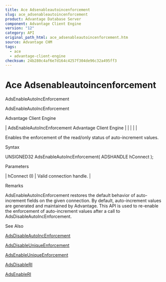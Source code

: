 ```yaml
---
title: Ace Adsenableautoincenforcement
slug: ace_adsenableautoincenforcement
product: Advantage Database Server
component: Advantage Client Engine
version: "12"
category: API
original_path_html: ace_adsenableautoincenforcement.htm
source: Advantage CHM
tags:
  - ace
  - advantage-client-engine
checksum: 24b280c4af6e7d164c4257f304de96c32a495ff3
---
```


# Ace Adsenableautoincenforcement

AdsEnableAutoIncEnforcement

AdsEnableAutoIncEnforcement

Advantage Client Engine

| AdsEnableAutoIncEnforcement  Advantage Client Engine |  |  |  |  |

Enables the enforcement of the read/only status of auto-increment values.

Syntax

UNSIGNED32 AdsEnableAutoIncEnforcement( ADSHANDLE hConnect );

Parameters

| hConnect (I) | Valid connection handle. |

Remarks

AdsEnableAutoIncEnforcement restores the default behavior of auto-increment fields on the given connection. By default, auto-increment values are generated and maintained by Advantage. This API is used to re-enable the enforcement of auto-increment values after a call to AdsDisableAutoIncEnforcement.

See Also

[AdsDisableAutoIncEnforcement](ace_adsdisableautoincenforcement.md)

[AdsDisableUniqueEnforcement](ace_adsdisableuniqueenforcement.md)

[AdsEnableUniqueEnforcement](ace_adsenableuniqueenforcement.md)

[AdsDisableRI](ace_adsdisableri.md)

[AdsEnableRI](ace_adsenableri.md)
